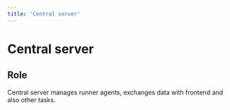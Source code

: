 ```yaml
---
title: 'Central server'
---
```


# Central server

## Role

Central server manages runner agents, exchanges data with frontend and also other tasks.
